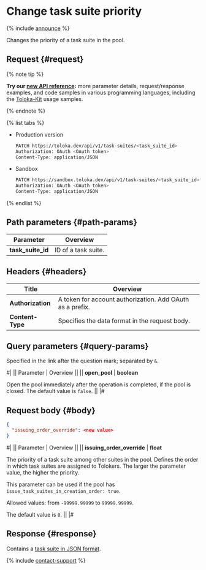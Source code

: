 # Change task suite priority

{% include [announce](../_includes/announce.md) %}

Changes the priority of a task suite in the pool.

## Request {#request}

{% note tip %}

**Try our [new API reference](https://toloka.ai/docs/api/api-reference/#patch-/task-suites/-id-):** more parameter details, request/response examples, and code samples in various programming languages, including the [Toloka-Kit](../../toloka-kit/index.md) usage samples.

{% endnote %}

{% list tabs %}

- Production version

    ```bash
    PATCH https://toloka.dev/api/v1/task-suites/<task_suite_id>
    Authorization: OAuth <OAuth token>
    Content-Type: application/JSON
    ```

- Sandbox

    ```bash
    PATCH https://sandbox.toloka.dev/api/v1/task-suites/<task_suite_id>
    Authorization: OAuth <OAuth token>
    Content-Type: application/JSON
    ```

{% endlist %}

## Path parameters {#path-params}

Parameter | Overview
----- | -----
**task_suite_id** | ID of a task suite.

## Headers {#headers}

Title | Overview
----- | -----
**Authorization** | A token for account authorization. Add OAuth as a prefix.
**Content-Type** | Specifies the data format in the request body.

## Query parameters {#query-params}

Specified in the link after the question mark; separated by `&`.

#|
|| Parameter | Overview ||
|| **open_pool** | **boolean**

Open the pool immediately after the operation is completed, if the pool is closed. The default value is `false`. ||
|#

## Request body {#body}

```json
{
  "issuing_order_override": <new value>
}
```

#|
|| Parameter | Overview ||
|| **issuing_order_override** | **float**

The priority of a task suite among other suites in the pool. Defines the order in which task suites are assigned to Tolokers. The larger the parameter value, the higher the priority.

This parameter can be used if the pool has `issue_task_suites_in_creation_order: true`.

Allowed values: from `-99999.99999` to `99999.99999`.

The default value is `0`. ||
|#

## Response {#response}

Contains a [task suite in JSON format](task-suite.md).

{% include [contact-support](../../guide/_includes/contact-support.md) %}
